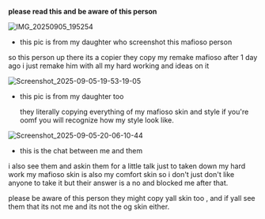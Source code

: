 **please read this and be aware of this person**

![IMG_20250905_195254](https://github.com/user-attachments/assets/6bec2d0d-da80-4a20-9fb4-d08ac6e523b3)
- this pic is from my daughter who screenshot this mafioso person

so this person up there its a copier they copy my remake mafioso after 1 day ago i just remake him with all my hard working and ideas on it 

![Screenshot_2025-09-05-19-53-19-05](https://github.com/user-attachments/assets/726391f6-7495-4f2b-b86c-6d825b09f9ec)
- this pic is from my daughter too

  they literally copying everything of my mafioso skin and style if you're oomf you will recognize how my style look like.

![Screenshot_2025-09-05-20-06-10-44](https://github.com/user-attachments/assets/d61fd12a-c84c-4a7c-9512-9c062d4b36dc)
- this is the chat between me and them
  
i also see them and askin them for a little talk just to taken down my hard work my mafioso skin is also my comfort skin so i don't just don't like anyone to take it but their answer is a no and blocked me after that.

please be aware of this person they might copy yall skin too , and if yall see them that its not me and its not the og skin either.
